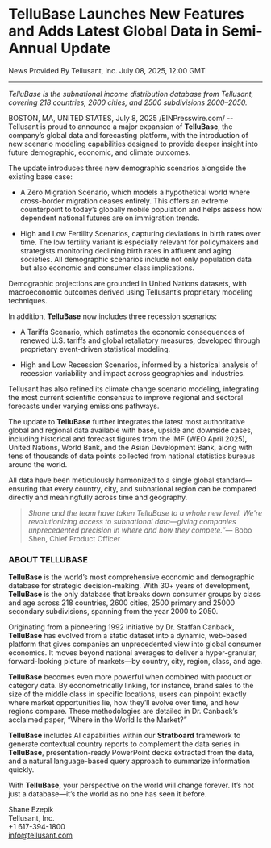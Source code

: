 # TelluBase Launches New Features and Adds Latest Global Data in Semi-Annual Update  

News Provided By Tellusant, Inc. July 08, 2025, 12:00 GMT

---
*TelluBase is the subnational income distribution database from Tellusant, covering 218 countries, 2600 cities, and 2500 subdivisions 2000–2050.*  

BOSTON, MA, UNITED STATES, July 8, 2025 /EINPresswire.com/ -- Tellusant is proud to announce a major expansion of **TelluBase**, the company’s global data and forecasting platform, with the introduction of new scenario modeling capabilities designed to provide deeper insight into future demographic, economic, and climate outcomes.  

The update introduces three new demographic scenarios alongside the existing base case:  

- A Zero Migration Scenario, which models a hypothetical world where cross-border migration ceases entirely. This offers an extreme counterpoint to today’s globally mobile population and helps assess how dependent national futures are on immigration trends.  

- High and Low Fertility Scenarios, capturing deviations in birth rates over time. The low fertility variant is especially relevant for policymakers and strategists monitoring declining birth rates in affluent and aging societies. All demographic scenarios include not only population data but also economic and consumer class implications.  

Demographic projections are grounded in United Nations datasets, with macroeconomic outcomes derived using Tellusant’s proprietary modeling techniques.  

In addition, **TelluBase** now includes three recession scenarios:  

- A Tariffs Scenario, which estimates the economic consequences of renewed U.S. tariffs and global retaliatory measures, developed through proprietary event-driven statistical modeling.  

- High and Low Recession Scenarios, informed by a historical analysis of recession variability and impact across geographies and industries.  

Tellusant has also refined its climate change scenario modeling, integrating the most current scientific consensus to improve regional and sectoral forecasts under varying emissions pathways.  

The update to **TelluBase** further integrates the latest most authoritative global and regional data available with base, upside and downside cases, including historical and forecast figures from the IMF (WEO April 2025), United Nations, World Bank, and the Asian Development Bank, along with tens of thousands of data points collected from national statistics bureaus around the world.  

All data have been meticulously harmonized to a single global standard—ensuring that every country, city, and subnational region can be compared directly and meaningfully across time and geography.  

> *Shane and the team have taken TelluBase to a whole new level. We're revolutionizing access to subnational data—giving companies unprecedented precision in where and how they compete.”*— Bobo Shen, Chief Product Officer

### ABOUT TELLUBASE
**TelluBase** is the world’s most comprehensive economic and demographic database for strategic decision-making. With 30+ years of development, **TelluBase** is the only database that breaks down consumer groups by class and age across 218 countries, 2600 cities, 2500 primary and 25000 secondary subdivisions, spanning from the year 2000 to 2050.  

Originating from a pioneering 1992 initiative by Dr. Staffan Canback, **TelluBase** has evolved from a static dataset into a dynamic, web-based platform that gives companies an unprecedented view into global consumer economics. It moves beyond national averages to deliver a hyper-granular, forward-looking picture of markets—by country, city, region, class, and age.  

**TelluBase** becomes even more powerful when combined with product or category data. By econometrically linking, for instance, brand sales to the size of the middle class in specific locations, users can pinpoint exactly where market opportunities lie, how they’ll evolve over time, and how regions compare. These methodologies are detailed in Dr. Canback’s acclaimed paper, “Where in the World Is the Market?”  

**TelluBase** includes AI capabilities within our **Stratboard** framework to generate contextual country reports to complement the data series in **TelluBase**, presentation-ready PowerPoint decks extracted from the data, and a natural language-based query approach to summarize information quickly.  

With **TelluBase**, your perspective on the world will change forever. It’s not just a database—it’s the world as no one has seen it before.  

Shane Ezepik  
Tellusant, Inc.  
+1 617-394-1800  
[info@tellusant.com](mailto:info@tellusant.com)
